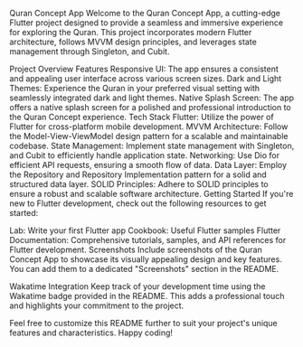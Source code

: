 
Quran Concept App
Welcome to the Quran Concept App, a cutting-edge Flutter project designed to provide a seamless and immersive experience for exploring the Quran. This project incorporates modern Flutter architecture, follows MVVM design principles, and leverages state management through  Singleton, and Cubit.

Project Overview
Features
Responsive UI: The app ensures a consistent and appealing user interface across various screen sizes.
Dark and Light Themes: Experience the Quran in your preferred visual setting with seamlessly integrated dark and light themes.
Native Splash Screen: The app offers a native splash screen for a polished and professional introduction to the Quran Concept experience.
Tech Stack
Flutter: Utilize the power of Flutter for cross-platform mobile development.
MVVM Architecture: Follow the Model-View-ViewModel design pattern for a scalable and maintainable codebase.
State Management: Implement state management with Singleton,  and Cubit to efficiently handle application state.
Networking: Use Dio for efficient API requests, ensuring a smooth flow of data.
Data Layer: Employ the Repository and Repository Implementation pattern for a solid and structured data layer.
SOLID Principles: Adhere to SOLID principles to ensure a robust and scalable software architecture.
Getting Started
If you're new to Flutter development, check out the following resources to get started:

Lab: Write your first Flutter app
Cookbook: Useful Flutter samples
Flutter Documentation: Comprehensive tutorials, samples, and API references for Flutter development.
Screenshots
Include screenshots of the Quran Concept App to showcase its visually appealing design and key features. You can add them to a dedicated "Screenshots" section in the README.

Wakatime Integration
Keep track of your development time using the Wakatime badge provided in the README. This adds a professional touch and highlights your commitment to the project.

Feel free to customize this README further to suit your project's unique features and characteristics. Happy coding!